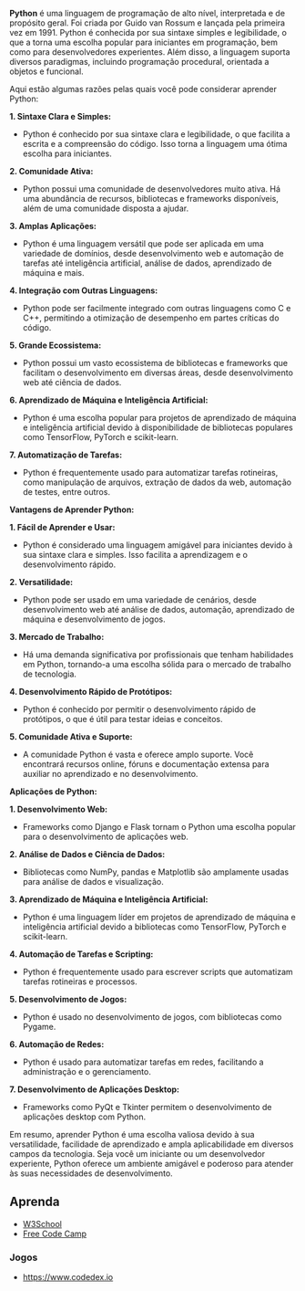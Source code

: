 **Python** é uma linguagem de programação de alto nível, interpretada e de propósito geral. Foi criada por Guido van Rossum e lançada pela primeira vez em 1991. Python é conhecida por sua sintaxe simples e legibilidade, o que a torna uma escolha popular para iniciantes em programação, bem como para desenvolvedores experientes. Além disso, a linguagem suporta diversos paradigmas, incluindo programação procedural, orientada a objetos e funcional.

Aqui estão algumas razões pelas quais você pode considerar aprender Python:

**1. Sintaxe Clara e Simples:**
   - Python é conhecido por sua sintaxe clara e legibilidade, o que facilita a escrita e a compreensão do código. Isso torna a linguagem uma ótima escolha para iniciantes.

**2. Comunidade Ativa:**
   - Python possui uma comunidade de desenvolvedores muito ativa. Há uma abundância de recursos, bibliotecas e frameworks disponíveis, além de uma comunidade disposta a ajudar.

**3. Amplas Aplicações:**
   - Python é uma linguagem versátil que pode ser aplicada em uma variedade de domínios, desde desenvolvimento web e automação de tarefas até inteligência artificial, análise de dados, aprendizado de máquina e mais.

**4. Integração com Outras Linguagens:**
   - Python pode ser facilmente integrado com outras linguagens como C e C++, permitindo a otimização de desempenho em partes críticas do código.

**5. Grande Ecossistema:**
   - Python possui um vasto ecossistema de bibliotecas e frameworks que facilitam o desenvolvimento em diversas áreas, desde desenvolvimento web até ciência de dados.

**6. Aprendizado de Máquina e Inteligência Artificial:**
   - Python é uma escolha popular para projetos de aprendizado de máquina e inteligência artificial devido à disponibilidade de bibliotecas populares como TensorFlow, PyTorch e scikit-learn.

**7. Automatização de Tarefas:**
   - Python é frequentemente usado para automatizar tarefas rotineiras, como manipulação de arquivos, extração de dados da web, automação de testes, entre outros.

**Vantagens de Aprender Python:**

**1. Fácil de Aprender e Usar:**
   - Python é considerado uma linguagem amigável para iniciantes devido à sua sintaxe clara e simples. Isso facilita a aprendizagem e o desenvolvimento rápido.

**2. Versatilidade:**
   - Python pode ser usado em uma variedade de cenários, desde desenvolvimento web até análise de dados, automação, aprendizado de máquina e desenvolvimento de jogos.

**3. Mercado de Trabalho:**
   - Há uma demanda significativa por profissionais que tenham habilidades em Python, tornando-a uma escolha sólida para o mercado de trabalho de tecnologia.

**4. Desenvolvimento Rápido de Protótipos:**
   - Python é conhecido por permitir o desenvolvimento rápido de protótipos, o que é útil para testar ideias e conceitos.

**5. Comunidade Ativa e Suporte:**
   - A comunidade Python é vasta e oferece amplo suporte. Você encontrará recursos online, fóruns e documentação extensa para auxiliar no aprendizado e no desenvolvimento.

**Aplicações de Python:**

**1. Desenvolvimento Web:**
   - Frameworks como Django e Flask tornam o Python uma escolha popular para o desenvolvimento de aplicações web.

**2. Análise de Dados e Ciência de Dados:**
   - Bibliotecas como NumPy, pandas e Matplotlib são amplamente usadas para análise de dados e visualização.

**3. Aprendizado de Máquina e Inteligência Artificial:**
   - Python é uma linguagem líder em projetos de aprendizado de máquina e inteligência artificial devido a bibliotecas como TensorFlow, PyTorch e scikit-learn.

**4. Automação de Tarefas e Scripting:**
   - Python é frequentemente usado para escrever scripts que automatizam tarefas rotineiras e processos.

**5. Desenvolvimento de Jogos:**
   - Python é usado no desenvolvimento de jogos, com bibliotecas como Pygame.

**6. Automação de Redes:**
   - Python é usado para automatizar tarefas em redes, facilitando a administração e o gerenciamento.

**7. Desenvolvimento de Aplicações Desktop:**
   - Frameworks como PyQt e Tkinter permitem o desenvolvimento de aplicações desktop com Python.

Em resumo, aprender Python é uma escolha valiosa devido à sua versatilidade, facilidade de aprendizado e ampla aplicabilidade em diversos campos da tecnologia. Seja você um iniciante ou um desenvolvedor experiente, Python oferece um ambiente amigável e poderoso para atender às suas necessidades de desenvolvimento.

## Aprenda
- [W3School](https:/www.w3schools.com/python)
- [Free Code Camp](https://www.freecodecamp.org)
### Jogos
- https://www.codedex.io
